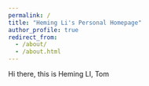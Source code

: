 ```yaml
---
permalink: /
title: "Heming Li's Personal Homepage"
author_profile: true
redirect_from: 
  - /about/
  - /about.html
---
```

Hi there, this is Heming LI, Tom
